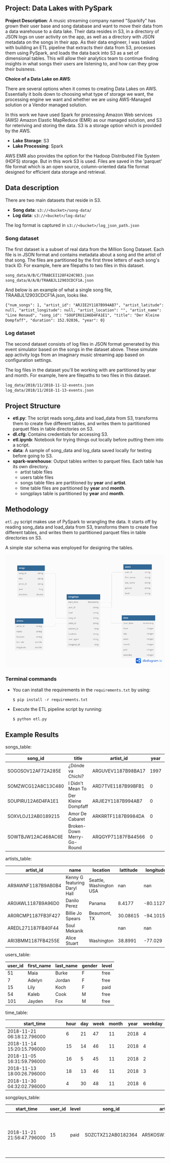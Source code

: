 ## Project: Data Lakes with PySpark 

**Project Description**: 
A music streaming company named "Sparkify" has grown their user base and song database and want to move their data from a data warehouse to a data lake. Their data resides in S3, in a directory of JSON logs on user activity on the app, as well as a directory with JSON metadata on the songs in their app. As their data engineer, I was tasked with building an ETL pipeline that extracts their data from S3, processes them using PySpark, and loads the data back into S3 as a set of dimensional tables. This will allow their analytics team to continue finding insights in what songs their users are listening to, and how can they grow their buisness.

**Choice of a Data Lake on AWS**:

There are several options when it comes to creating Data Lakes on AWS. Essentially it boils down to choosing what type of storage we want, the processing engine we want and whether we are using AWS-Managed solution or a Vendor managed solution.

In this work we have used Spark for processing Amazon Web services (AWS) Amazon Elastic MapReduce (EMR) as our managed solution, and S3 for reteriving and storing the data. S3 is a storage option which is provided by the AWS.

* **Lake Storage**: S3
* **Lake Processing**: Spark 

AWS EMR also provides the option for the Hadoop Distributed File System (HDFS) storage. But in this work S3 is used. Files are saved in the 'parquet' file format which is an open source, column-oriented data file format designed for efficient data storage and retrieval.


## Data description
There are two main datasets that reside in S3.
* **Song data**: `s3://<bucket>/song-data/`
* **Log data**: `s3://<bucket>/log-data/`

The log format is captured in `s3://<bucket>/log_json_path.json`

### Song dataset
The first dataset is a subset of real data from the Million Song Dataset. Each file is in JSON format and contains metadata about a song and the artist of that song. The files are partitioned by the first three letters of each song's track ID. For example, here are filepaths to two files in this dataset.

```
song_data/A/B/C/TRABCEI128F424C983.json
song_data/A/A/B/TRAABJL12903CDCF1A.json
```
And below is an example of what a single song file, TRAABJL12903CDCF1A.json, looks like.

```
{"num_songs": 1, "artist_id": "ARJIE2Y1187B994AB7", "artist_latitude": null, "artist_longitude": null, "artist_location": "", "artist_name": "Line Renaud", "song_id": "SOUPIRU12A6D4FA1E1", "title": "Der Kleine Dompfaff", "duration": 152.92036, "year": 0}
```

### Log dataset
The second dataset consists of log files in JSON format generated by this event simulator based on the songs in the dataset above. These simulate app activity logs from an imaginary music streaming app based on configuration settings.

The log files in the dataset you'll be working with are partitioned by year and month. For example, here are filepaths to two files in this dataset.

```
log_data/2018/11/2018-11-12-events.json
log_data/2018/11/2018-11-13-events.json
```


## Project Structure
* **etl.py**: The script reads song_data and load_data from S3, transforms them to create five different tables, and writes them to partitioned parquet files in table directories on S3.
* **dl.cfg**: Contains credentials for accessing S3.
* **etl.ipynb**: Notebook for trying things out locally before putting them into a script.
* **data**: A sample of song_data and log_data saved locally for testing before going to S3.
* **spark-warehouse**: Output tables written to parquet files. Each table has its own directory. 
    * artist table files
    * users table files
    * songs table files are partitioned by **year** and **artist**. 
    * time table files are partitioned by **year** and **month**. 
    * songplays table is partitioned by **year** and **month**.

## Methodology
`etl.py` script makes use of PySpark to wrangling the data. It starts off by reading song_data and load_data from S3, transforms them to create five different tables, and writes them to partitioned parquet files in table directories on S3. 

A simple star schema was employed for designing the tables.
<p align="middle">
  <img src="sparkify_schema.png" />
    
### Terminal commands
- You can install the requirements in the `requirements.txt` by using:
    ```
    $ pip install -r requirements.txt
    ```
    
- Execute the ETL pipeline script by running:
    ```
    $ python etl.py
    ```

## Example Results
    

songs_table: 

|      song_id       |           title            |     artist_id      | year |  duration |
|--------------------|----------------------------|--------------------|------|-----------|
| SOGOSOV12AF72A285E |     ¿Dónde va Chichi?      | ARGUVEV1187B98BA17 | 1997 | 313.12934 |
| SOMZWCG12A8C13C480 |      I Didn't Mean To      | ARD7TVE1187B99BFB1 |  0   | 218.93179 |
| SOUPIRU12A6D4FA1E1 |    Der Kleine Dompfaff     | ARJIE2Y1187B994AB7 |  0   | 152.92036 |
| SOXVLOJ12AB0189215 |      Amor De Cabaret       | ARKRRTF1187B9984DA |  0   | 177.47546 |
| SOWTBJW12AC468AC6E | Broken-Down Merry-Go-Round | ARQGYP71187FB44566 |  0   | 151.84934 |

artists_table: 

|     artist_id      |             name             |         location        | lattitude | longitude |
|--------------------|------------------------------|-------------------------|-----------|-----------|
| AR9AWNF1187B9AB0B4 | Kenny G featuring Daryl Hall | Seattle, Washington USA |    nan    |    nan    |
| AR0IAWL1187B9A96D0 |         Danilo Perez         |          Panama         |   8.4177  | -80.11278 |
| AR0RCMP1187FB3F427 |       Billie Jo Spears       |       Beaumont, TX      |  30.08615 | -94.10158 |
| AREDL271187FB40F44 |         Soul Mekanik         |                         |    nan    |    nan    |
| ARI3BMM1187FB4255E |         Alice Stuart         |        Washington       |  38.8991  |  -77.029  |

users_table: 

| user_id | first_name | last_name | gender | level |
|---------|------------|-----------|--------|-------|
|    51   |    Maia    |   Burke   |   F    |  free |
|    7    |   Adelyn   |   Jordan  |   F    |  free |
|    15   |    Lily    |    Koch   |   F    |  paid |
|    54   |   Kaleb    |    Cook   |   M    |  free |
|   101   |   Jayden   |    Fox    |   M    |  free |

time_table: 

|         start_time         | hour | day | week | month | year | weekday |
|----------------------------|------|-----|------|-------|------|---------|
| 2018-11-21 06:18:12.796000 |  6   |  21 |  47  |   11  | 2018 |    4    |
| 2018-11-14 15:20:15.796000 |  15  |  14 |  46  |   11  | 2018 |    4    |
| 2018-11-05 16:31:59.796000 |  16  |  5  |  45  |   11  | 2018 |    2    |
| 2018-11-13 18:00:26.796000 |  18  |  13 |  46  |   11  | 2018 |    3    |
| 2018-11-30 04:32:02.796000 |  4   |  30 |  48  |   11  | 2018 |    6    |

songplays_table: 

|         start_time         | user_id | level |      song_id       |     artist_id      | session_id |             locatioin              |                                                                 user_agent                                                                | songplay_id |
|----------------------------|---------|-------|--------------------|--------------------|------------|------------------------------------|-------------------------------------------------------------------------------------------------------------------------------------------|-------------|
| 2018-11-21 21:56:47.796000 |    15   |  paid | SOZCTXZ12AB0182364 | AR5KOSW1187FB35FF4 |    818     | Chicago-Naperville-Elgin, IL-IN-WI | "Mozilla/5.0 (X11; Linux x86_64) AppleWebKit/537.36 (KHTML, like Gecko) Ubuntu Chromium/36.0.1985.125 Chrome/36.0.1985.125 Safari/537.36" |      0      |




